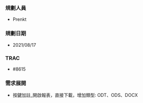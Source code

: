 ### <div id="user">規劃人員</div>
* Prenkt

### <div id="updatedate">規劃日期</div>
* 2021/08/17

### <div id="trac">TRAC</div>
* #8615

### <div id="requirement">需求展開</div>
* 按鍵加註_開啟報表，直接下載，增加類型: ODT、ODS、DOCX
